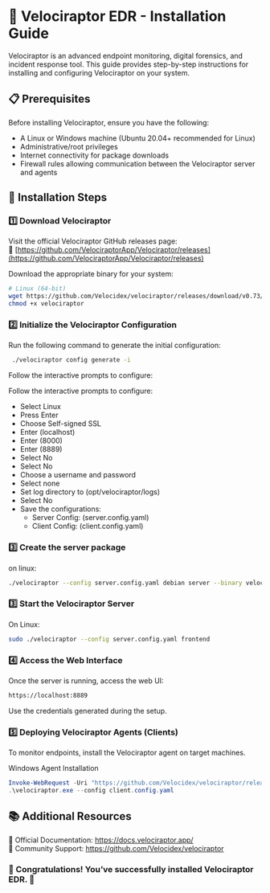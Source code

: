 # 🦖 Velociraptor EDR - Installation Guide  

Velociraptor is an advanced endpoint monitoring, digital forensics, and incident response tool. This guide provides step-by-step instructions for installing and configuring Velociraptor on your system.  

## 📋 Prerequisites  

Before installing Velociraptor, ensure you have the following:  

- A Linux or Windows machine (Ubuntu 20.04+ recommended for Linux)  
- Administrative/root privileges  
- Internet connectivity for package downloads  
- Firewall rules allowing communication between the Velociraptor server and agents  

## 🚀 Installation Steps  

### 1️⃣ **Download Velociraptor**  
Visit the official Velociraptor GitHub releases page:  
🔗 [https://github.com/VelociraptorApp/Velociraptor/releases](https://github.com/VelociraptorApp/Velociraptor/releases)  

Download the appropriate binary for your system:  

```bash
# Linux (64-bit)
wget https://github.com/Velocidex/velociraptor/releases/download/v0.73/velociraptor-v0.73.2-linux-amd64 -O velociraptor
chmod +x velociraptor
```

### 2️⃣ Initialize the Velociraptor Configuration
Run the following command to generate the initial configuration:
```bash
 ./velociraptor config generate -i
```

Follow the interactive prompts to configure:

Follow the interactive prompts to configure:

- Select Linux
- Press Enter
- Choose Self-signed SSL
- Enter (localhost)
- Enter (8000)
- Enter (8889)
- Select No
- Select No
- Choose a username and password
- Select none
- Set log directory to (opt/velociraptor/logs)
- Select No
- Save the configurations:
  - Server Config: (server.config.yaml)
  - Client Config: (client.config.yaml)

### 3️⃣ Create the server package
on linux:  
```bash
./velociraptor --config server.config.yaml debian server --binary velociraptor
```

### 3️⃣ Start the Velociraptor Server
On Linux: 
```bash
sudo ./velociraptor --config server.config.yaml frontend
```

### 4️⃣ Access the Web Interface
Once the server is running, access the web UI:


```bash
https://localhost:8889
```
Use the credentials generated during the setup.


### 5️⃣ Deploying Velociraptor Agents (Clients)
To monitor endpoints, install the Velociraptor agent on target machines.

Windows Agent Installation
```powershell
Invoke-WebRequest -Uri "https://github.com/Velocidex/velociraptor/releases/download/v0.73/velociraptor-v0.73.3-windows-amd64.exe" -OutFile "velociraptor.exe"
.\velociraptor.exe --config client.config.yaml
```


## 📚 Additional Resources
📖 Official Documentation: https://docs.velociraptor.app/ <br>
📢 Community Support: https://github.com/Velocidex/velociraptor
### 🚀 Congratulations! You’ve successfully installed Velociraptor EDR. 🎯
